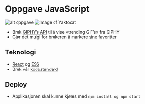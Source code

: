 # Oppgave JavaScript

![alt oppgave](http://i.giphy.com/rxJaqX8q7GGkw.gif)
![Image of Yaktocat](https://octodex.github.com/images/yaktocat.png)

* Bruk [GIPHY’s API](https://github.com/Giphy/GiphyAPI) til å vise «trending GIF’s» fra GIPHY
* Gjør det mulgi for brukeren å markere sine favoritter

## Teknologi
* [React](https://facebook.github.io/react/) og [ES6](https://babeljs.io/learn-es2015/)
* Bruk vår [kodestandard](https://github.com/netliferesearch/eslint-config-netliferesearch)

## Deploy
* Applikasjonen skal kunne kjøres med `npm install og npm start`

